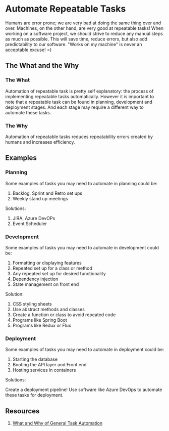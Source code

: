 # Automate Repeatable Tasks

Humans are error prone; we are very bad at doing the same thing over and over. Machines, on the other hand, are very good at repeatable tasks! When working on a software project, we should strive to reduce any manual steps as much as possible. This will save time, reduce errors, but also add predictability to our software. "Works on my machine" is never an acceptable excuse! =)

## The What and the Why

### The What

Automation of repeatable task is pretty self explanatory: the process of implementing repeatable tasks automatically. However it is important to note that a repeatable task can be found in planning, development and deployment stages. And each stage may require a different way to automate these tasks.

### The Why

Automation of repeatable tasks reduces repeatability errors created by humans and increases efficiency.

## Examples

### Planning

Some examples of tasks you may need to automate in planning could be:

1. Backlog, Sprint and Retro set ups
2. Weekly stand up meetings

Solutions:

1. JIRA, Azure DevOPs
2. Event Scheduler

### Development

Some examples of tasks you may need to automate in development could be:

1. Formatting or displaying features
2. Repeated set up for a class or method
3. Any repeated set up for desired functionality
4. Dependency injection
5. State management on front end

Solution:

1. CSS styling sheets
2. Use abstract methods and classes
3. Create a function or class to avoid repeated code
4. Programs like Spring Boot
5. Programs like Redux or Flux

### Deployment

Some examples of tasks you may need to automate in deployment could be:

1. Starting the database
2. Booting the API layer and Front end
3. Hosting services in containers

Solutions:

Create a deployment pipeline! Use software like Azure DevOps to automate these tasks for deployment.

## Resources

1. [What and Why of General Task Automation](https://dzone.com/articles/task-automation-for-professionals-in-2021)
